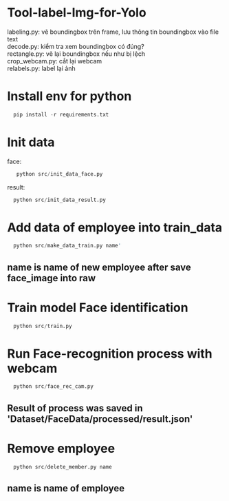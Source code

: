 # Tool-label-Img-for-Yolo

labeling.py: vẽ boundingbox trên frame, lưu thông tin boundingbox vào file text  
decode.py: kiểm tra xem boundingbox có đúng?  
rectangle.py: vẽ lại boundingbox nếu như bị lệch  
crop_webcam.py: cắt lại webcam  
relabels.py: label lại ảnh


# Install env for python
```python 
  pip install -r requirements.txt
```

# Init data
face: 
```python 
   python src/init_data_face.py
```   
result: 
```python 
  python src/init_data_result.py
```   

# Add data of employee into train_data
```python 
  python src/make_data_train.py name' 
```   
## name is name of new employee after save face_image into raw  

# Train model Face identification
```python
  python src/train.py
```   

# Run Face-recognition process with webcam   
```python
  python src/face_rec_cam.py
```
## Result of process was saved in 'Dataset/FaceData/processed/result.json'

# Remove employee 
```python
  python src/delete_member.py name
```
## name is name of employee
